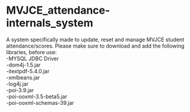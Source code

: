 # MVJCE_attendance-internals_system
A system specifically made to update, reset and manage MVJCE student attendance/scores.
Please make sure to download and add the following libraries, before use: </br>
-MYSQL JDBC Driver</br>
-dom4j-1.5.jar</br>
-itextpdf-5.4.0.jar</br>
-xmlbeans.jar</br>
-log4j.jar</br>
-poi-3.9.jar</br>
-poi-ooxml-3.5-beta5.jar</br>
-poi-ooxml-schemas-39.jar</br>
